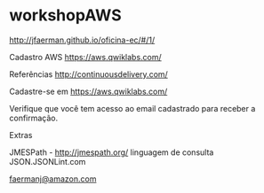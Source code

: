# workshopAWS


http://jfaerman.github.io/oficina-ec/#/1/

Cadastro AWS
https://aws.qwiklabs.com/


Referências
http://continuousdelivery.com/


Cadastre-se em https://aws.qwiklabs.com/

Verifique que você tem acesso ao email cadastrado para receber a confirmação.



Extras

JMESPath - http://jmespath.org/ linguagem de consulta JSON.JSONLint.com

faermanj@amazon.com
